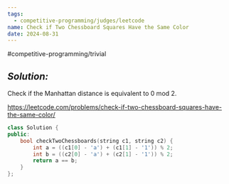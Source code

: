 ```yaml
---
tags:
  - competitive-programming/judges/leetcode
name: Check if Two Chessboard Squares Have the Same Color
date: 2024-08-31
---
```

#competitive-programming/trivial 
## _Solution:_
Check if the Manhattan distance is equivalent to 0 mod 2.

https://leetcode.com/problems/check-if-two-chessboard-squares-have-the-same-color/
```cpp
class Solution {
public:
    bool checkTwoChessboards(string c1, string c2) {
        int a = ((c1[0] - 'a') + (c1[1] - '1')) % 2;
        int b = ((c2[0] - 'a') + (c2[1] - '1')) % 2;
        return a == b;
    }
};
```